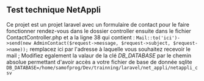 ## Test technique NetAppli

Ce projet est un projet laravel avec un formulaire de contact pour le faire fonctionner rendez-vous dans le dossier
controller ensuite dans le fichier
ContactController.php et a la ligne 38 qui contient :
``Mail::to('ici')->send(new AdminContact($request->message, $request->subject, $request->name));``
remplacez ici par l'adresse à laquelle vous souhaitez recevoir le mail ; Modifiez egalement la valaur de la clé *DB_DATABASE* par le chemin absolue permettant d'avoir accès a votre fichier de base de donnée sqlite 
```DB_DATABASE=/home/samofprog/Dev/trainning/laravel/net_appli/netappli_csv```

